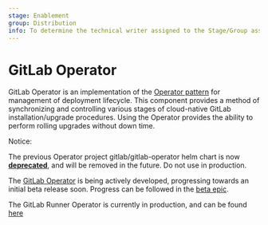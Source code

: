 ```yaml
---
stage: Enablement
group: Distribution
info: To determine the technical writer assigned to the Stage/Group associated with this page, see https://about.gitlab.com/handbook/engineering/ux/technical-writing/#designated-technical-writers
---
```


# GitLab Operator

GitLab Operator is an implementation of the [Operator pattern](https://www.openshift.com/blog)
for management of deployment lifecycle. This component provides a method of synchronizing and controlling various
stages of cloud-native GitLab installation/upgrade procedures. Using the Operator provides the ability to perform
rolling upgrades without down time.

Notice:

The previous Operator project gitlab/gitlab-operator helm chart is now [**deprecated**](https://gitlab.com/gitlab-org/charts/gitlab/-/issues/2210), and will be removed in the future. Do not use in production.


The [GitLab Operator](https://gitlab.com/gitlab-org/gl-openshift/gitlab-operator) is being actively developed, progressing towards an initial beta release soon. Progress can be followed in the [beta epic](https://gitlab.com/groups/gitlab-org/-/epics/3444).


The GitLab Runner Operator is currently in production, and can be found [here](https://docs.gitlab.com/runner/install/openshift.html)
